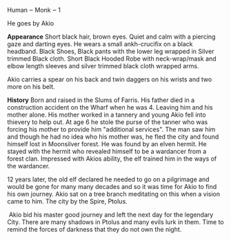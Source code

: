 Human ‒ Monk ‒ 1

He goes by Akio

**Appearance**
Short black hair, brown eyes. Quiet and calm with a piercing gaze and darting eyes. He wears a small ankh-crucifix on a black headband. Black Shoes, Black pants with the lower leg wrapped in Silver trimmed Black cloth. Short Black Hooded Robe with neck-wrap/mask and elbow length sleeves and silver trimmed black cloth wrapped arms.

Akio carries a spear on his back and twin daggers on his wrists and two more on his belt.

**History**
Born and raised in the Slums of Farris. His father died in a construction accident on the Wharf when he was 4. Leaving him and his mother alone. His mother worked in a tannery and young Akio fell into thievery to help out. At age 6 he stole the purse of the tanner who was forcing his mother to provide him "additional services". The man saw him and though he had no idea who his mother was, he fled the city and found himself lost in Moonsilver forest. He was found by an elven hermit. He stayed with the hermit who revealed himself to be a wardancer from a forest clan. Impressed with Akios ability, the elf trained him in the ways of the wardancer.  
  
12 years later, the old elf declared he needed to go on a pilgrimage and would be gone for many many decades and so it was time for Akio to find his own journey. Akio sat on a tree branch meditating on this when a vision came to him. The city by the Spire, Ptolus.  
  
 Akio bid his master good journey and left the next day for the legendary City. There are many shadows in Ptolus and many evils lurk in them. Time to remind the forces of darkness that they do not own the night.